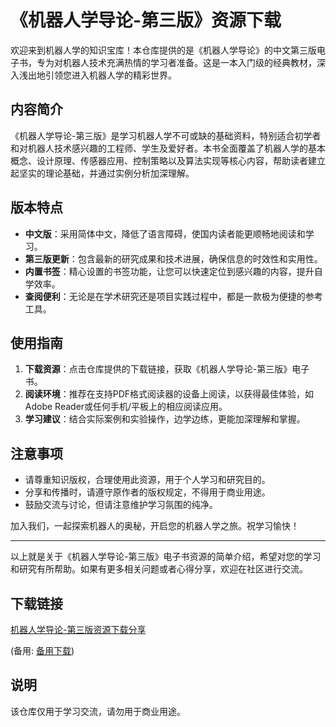 # 《机器人学导论-第三版》资源下载

欢迎来到机器人学的知识宝库！本仓库提供的是《机器人学导论》的中文第三版电子书，专为对机器人技术充满热情的学习者准备。这是一本入门级的经典教材，深入浅出地引领您进入机器人学的精彩世界。

## 内容简介

《机器人学导论-第三版》是学习机器人学不可或缺的基础资料，特别适合初学者和对机器人技术感兴趣的工程师、学生及爱好者。本书全面覆盖了机器人学的基本概念、设计原理、传感器应用、控制策略以及算法实现等核心内容，帮助读者建立起坚实的理论基础，并通过实例分析加深理解。

## 版本特点

- **中文版**：采用简体中文，降低了语言障碍，使国内读者能更顺畅地阅读和学习。
- **第三版更新**：包含最新的研究成果和技术进展，确保信息的时效性和实用性。
- **内置书签**：精心设置的书签功能，让您可以快速定位到感兴趣的内容，提升自学效率。
- **查阅便利**：无论是在学术研究还是项目实践过程中，都是一款极为便捷的参考工具。

## 使用指南

1. **下载资源**：点击仓库提供的下载链接，获取《机器人学导论-第三版》电子书。
2. **阅读环境**：推荐在支持PDF格式阅读器的设备上阅读，以获得最佳体验，如Adobe Reader或任何手机/平板上的相应阅读应用。
3. **学习建议**：结合实际案例和实验操作，边学边练，更能加深理解和掌握。

## 注意事项

- 请尊重知识版权，合理使用此资源，用于个人学习和研究目的。
- 分享和传播时，请遵守原作者的版权规定，不得用于商业用途。
- 鼓励交流与讨论，但请注意维护学习氛围的纯净。

加入我们，一起探索机器人的奥秘，开启您的机器人学之旅。祝学习愉快！

---

以上就是关于《机器人学导论-第三版》电子书资源的简单介绍，希望对您的学习和研究有所帮助。如果有更多相关问题或者心得分享，欢迎在社区进行交流。

## 下载链接
[机器人学导论-第三版资源下载分享](https://pan.quark.cn/s/c991692e0165) 

(备用: [备用下载](https://pan.baidu.com/s/1yZNqyS1-C_Ow8MiELIxwZw?pwd=1234))

## 说明

该仓库仅用于学习交流，请勿用于商业用途。
